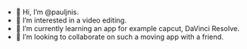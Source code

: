 - 👋 Hi, I’m @pauljnis.
- 👀 I’m interested in a video editing.
- 🌱 I’m currently learning an app for example capcut, DaVinci Resolve.
- 💞️ I’m looking to collaborate on such a moving app with a friend.

<!---
pauljnis/pauljnis is a ✨ special ✨ repository because its `README.md` (this file) appears on your GitHub profile.
You can click the Preview link to take a look at your changes.
--->

